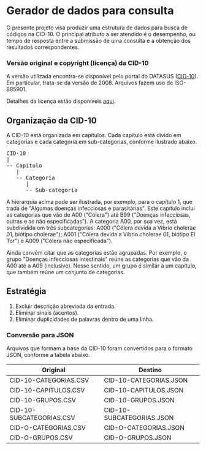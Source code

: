 # Gerador de dados para consulta
O presente projeto visa produzir uma estrutura de dados 
para busca de códigos na CID-10. O principal atributo a ser
atendido é o desempenho, ou tempo de resposta entre a submissão
de uma consulta e a obtenção dos resultados correspondentes.

### Versão original e copyright (licença) da CID-10
A versão utilizada encontra-se disponível pelo portal do 
DATASUS 
([CID-10](http://www.datasus.gov.br/cid10/V2008/cid10.htm)). 
Em particular, trata-se da versão de 2008. Arquivos fazem uso 
de ISO-885901. 

Detalhes da licença estão disponíveis 
[aqui](http://www.datasus.gov.br/cid10/V2008/cid10.htm).

## Organização da CID-10
A CID-10 está organizada em capítulos. Cada capítulo está divido em
categorias e cada categoria em sub-categorias,
conforme ilustrado abaixo.

<pre>
CID-10
|
-- Capítulo 
   |
   -- Categoria
      |
      -- Sub-categoria
</pre>

A hierarquia acima pode ser ilustrada, por exemplo, para o capítulo 1, 
que trada de "Algumas doenças infecciosas e parasitárias". Este capítulo
inclui as categorias que vão de A00 ("Cólera") até B99 ("Doenças infecciosas, 
outras e as não especificadas"). A categoria A00, por sua vez, está subdividida
em três subcategorias: A000 ("Cólera devida a Vibrio cholerae 01, biótipo 
cholerae"); A001 ("Cólera devida a Vibrio cholerae 01, biótipo El Tor") e 
A009 ("Cólera não especificada"). 

Ainda convém citar que as categorias estão agrupadas. Por exemplo, o
grupo "Doenças infecciosas intestinais" reúne as categorias que vão da
A00 até a A09 (inclusive). Nesse sentido, um grupo é similar a um capítulo,
que também reúne um conjunto de categorias.

## Estratégia
1. Excluir descrição abreviada da entrada.
1. Eliminar sinais (acentos). 
1. Eliminar duplicidades de palavras dentro de uma linha.

### Conversão para JSON
Arquivos que formam a base da CID-10 foram convertidos para o 
formato JSON, conforme a tabela abaixo.

| Original                 | Destino                   |
|--------------------------|---------------------------|
| CID-10-CATEGORIAS.CSV    | CID-10-CATEGORIAS.JSON    |
| CID-10-CAPITULOS.CSV     | CID-10-CAPITULOS.JSON     |
| CID-10-GRUPOS.CSV        | CID-10-GRUPOS.JSON        |
| CID-10-SUBCATEGORIAS.CSV | CID-10-SUBCATEGORIAS.JSON |
| CID-O-CATEGORIAS.CSV     | CID-O-CATEGORIAS.JSON     |
| CID-O-GRUPOS.CSV         | CID-O-GRUPOS.JSON                |




